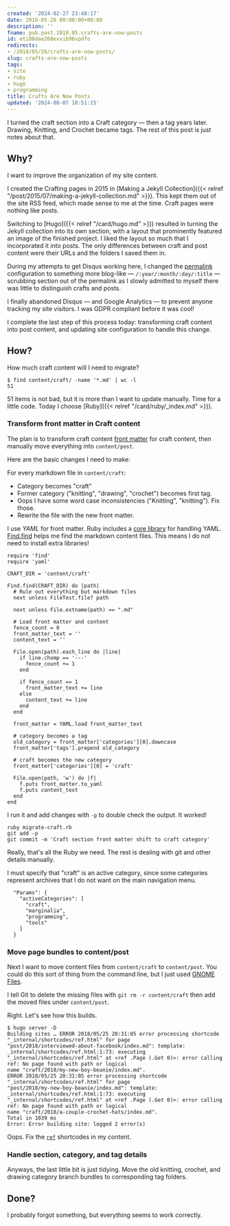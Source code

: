 ```yaml
---
created: '2024-02-27 23:48:17'
date: 2018-05-26 00:00:00+00:00
description: ''
fname: pub.post.2018.05.crafts-are-now-posts
id: eti88dae268evxib96vpdfo
redirects:
- /2018/05/26/crafts-are-now-posts/
slug: crafts-are-now-posts
tags:
- site
- ruby
- hugo
- programming
title: Crafts Are Now Posts
updated: '2024-08-07 18:51:15'
---
```


I turned the craft section into a Craft category — then a tag years later. Drawing, Knitting, and Crochet became tags. The rest of this post is just notes about that.

<!--more-->

## Why?

I want to improve the organization of my site content.

I created the Crafting pages in 2015 in [Making a Jekyll Collection]({{< relref "/post/2015/07/making-a-jekyll-collection.md" >}}). This kept them out of the site RSS feed, which made sense to me at the time. Craft pages were nothing like posts.

Switching to [Hugo]({{< relref "/card/hugo.md" >}}) resulted in turning the Jekyll collection into its own section, with a layout that prominently featured an image of the finished project. I liked the layout so much that I incorporated it into posts. The only differences between craft and post content were their URLs and the folders I saved them in.

During my attempts to get Disqus working here, I changed the [permalink](http://gohugo.io/content-management/urls/#permalinks) configuration to something more blog-like — `/:year/:month/:day/:title` — scrubbing section out of the permalink as I slowly admitted to myself there was little to distinguish crafts and posts.

I finally abandoned Disqus — and Google Analytics — to prevent anyone tracking my site visitors. I was GDPR compliant before it was cool!

I complete the last step of this process today: transforming craft content into post content, and updating site configuration to handle this change.

## How?

How much craft content will I need to migrate?

```console
$ find content/craft/ -name '*.md' | wc -l
51
```

51 items is not bad, but it is more than I want to update manually. Time for a little code. Today I choose [Ruby]({{< relref "/card/ruby/_index.md" >}}).

### Transform front matter in Craft content

The plan is to transform craft content [front matter](http://gohugo.io/content-management/front-matter/) for craft content, then manually move everything into `content/post`.

Here are the basic changes I need to make:

For every markdown file in `content/craft`:

* Category becomes "craft"
* Former category ("knitting", "drawing", "crochet") becomes first tag.
* Oops I have some word case inconsistencies ("Knitting", "knitting"). Fix those.
* Rewrite the file with the new front matter.

I use *YAML* for front matter. Ruby includes a [core library](http://ruby-doc.org/stdlib-2.5.1/libdoc/yaml/rdoc/YAML.html) for handling YAML. [Find.find](http://ruby-doc.org/stdlib-2.5.1/libdoc/find/rdoc/Find.html#method-c-find) helps me find the markdown content files. This means I do not need to install extra libraries!

``` ruby{title="migrate-craft.rb"}
require 'find'
require 'yaml'

CRAFT_DIR = 'content/craft'

Find.find(CRAFT_DIR) do |path|
  # Rule out everything but markdown files
  next unless FileTest.file? path

  next unless File.extname(path) == ".md"

  # Load front matter and content
  fence_count = 0
  front_matter_text = ''
  content_text = ''

  File.open(path).each_line do |line|
    if line.chomp == '---'
      fence_count += 1
    end

    if fence_count == 1
      front_matter_text += line
    else
      content_text += line
    end
  end

  front_matter = YAML.load front_matter_text

  # category becomes a tag
  old_category = front_matter['categories'][0].downcase
  front_matter['tags'].prepend old_category

  # craft becomes the new category
  front_matter['categories'][0] = 'craft'

  File.open(path, 'w') do |f|
    f.puts front_matter.to_yaml
    f.puts content_text
  end
end
```

I run it and add changes with `-p` to double check the output. It worked!

```console
ruby migrate-craft.rb
git add -p
git commit -m 'Craft section front matter shift to craft category'
```

Really, that's all the Ruby we need. The rest is dealing with git and other details manually.

I must specify that "craft" is an active category, since some categories represent archives that I do not want on the main navigation menu.

``` json{title="config.json"}
  "Params": {
    "activeCategories": [
      "craft",
      "marginalia",
      "programming",
      "tools"
    ]
  }
```

### Move page bundles to content/post

Next I want to move content files from `content/craft` to `content/post`. You could do this sort of thing from the command line, but I just used [GNOME Files](https://wiki.gnome.org/Apps/Files).

I tell Git to delete the missing files with `git rm -r content/craft` then add the moved files under `content/post`.

Right. Let's see how this builds.

```console
$ hugo server -D
Building sites … ERROR 2018/05/25 20:31:05 error processing shortcode "_internal/shortcodes/ref.html" for page
"post/2018/interviewed-about-facebook/index.md": template: _internal/shortcodes/ref.html:1:73: executing
"_internal/shortcodes/ref.html" at <ref .Page (.Get 0)>: error calling ref: No page found with path or logical
name "craft/2018/my-new-boy-beanie/index.md".
ERROR 2018/05/25 20:31:05 error processing shortcode "_internal/shortcodes/ref.html" for page
"post/2018/my-new-boy-beanie/index.md": template: _internal/shortcodes/ref.html:1:73: executing
"_internal/shortcodes/ref.html" at <ref .Page (.Get 0)>: error calling ref: No page found with path or logical
name "craft/2018/a-couple-crochet-hats/index.md".
Total in 1039 ms
Error: Error building site: logged 2 error(s)
```

Oops. Fix the [`ref`](http://gohugo.io/content-management/shortcodes/#ref-and-relref) shortcodes in my content.

### Handle section, category, and tag details

Anyways, the last little bit is just tidying. Move the old knitting, crochet, and drawing category branch bundles to corresponding tag folders.

## Done?

I probably forgot something, but everything seems to work correctly.